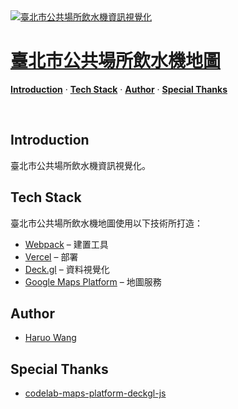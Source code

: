 <a href="https://taipeiwater.vercel.app">
  <img alt="臺北市公共場所飲水機資訊視覺化" src="https://taipeiwater.vercel.app/og.png">
  <h1>臺北市公共場所飲水機地圖</h1>
</a>

<p>
  <a href="#introduction"><strong>Introduction</strong></a> ·
  <a href="#tech-stack"><strong>Tech Stack</strong></a> ·
  <a href="#author"><strong>Author</strong></a> ·
  <a href="#special-thanks"><strong>Special Thanks</strong></a>
</p>
<br/>

## Introduction

臺北市公共場所飲水機資訊視覺化。

## Tech Stack

臺北市公共場所飲水機地圖使用以下技術所打造：

- [Webpack](https://webpack.js.org) – 建置工具
- [Vercel](https://vercel.com) – 部署
- [Deck.gl](https://deck.gl) – 資料視覺化
- [Google Maps Platform](https://developers.google.com/maps) – 地圖服務

## Author

- [Haruo Wang](https://haruowang.vercel.app)

## Special Thanks

- [codelab-maps-platform-deckgl-js](https://github.com/googlemaps-samples/codelab-maps-platform-deckgl-js)